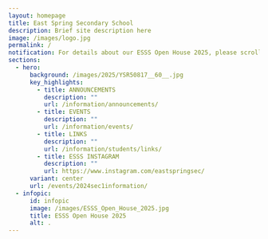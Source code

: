 ```yaml
---
layout: homepage
title: East Spring Secondary School
description: Brief site description here
image: /images/logo.jpg
permalink: /
notification: For details about our ESSS Open House 2025, please scroll down.
sections:
  - hero:
      background: /images/2025/YSR50817__60__.jpg
      key_highlights:
        - title: ANNOUNCEMENTS
          description: ""
          url: /information/announcements/
        - title: EVENTS
          description: ""
          url: /information/events/
        - title: LINKS
          description: ""
          url: /information/students/links/
        - title: ESSS INSTAGRAM
          description: ""
          url: https://www.instagram.com/eastspringsec/
      variant: center
      url: /events/2024sec1information/
  - infopic:
      id: infopic
      image: /images/ESSS_Open_House_2025.jpg
      title: ESSS Open House 2025
      alt: .
---
```

